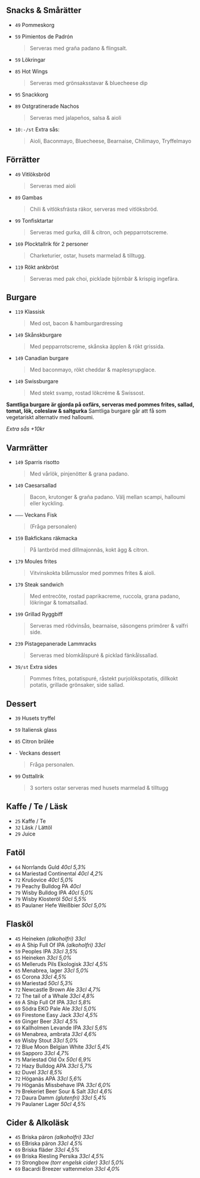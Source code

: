 

## Snacks & Smårätter

* `49` Pommeskorg

* `59` Pimientos de Padrón 
  > Serveras med graña padano & flingsalt.
  
* `59` Lökringar 

* `85` Hot Wings
  > Serveras med grönsaksstavar & bluecheese dip

* `95` Snackkorg

* `89` Ostgratinerade Nachos
  > Serveras med jalapeños, salsa & aioli

* `10:-/st` Extra sås:
  > Aioli, Baconmayo, Bluecheese, Bearnaise, Chilimayo, Tryffelmayo


## Förrätter

* `49` Vitlöksbröd
  > Serveras med aioli

* `89` Gambas
  > Chili & vitlöksfrästa räkor, serveras med vitlöksbröd.

* `99` Tonfisktartar
  > Serveras med gurka, dill & citron, och pepparrotscreme.

* `169` Plocktallrik för 2 personer
  > Charketurier, ostar, husets marmelad & tilltugg.

* `119` Rökt ankbröst 
  > Serveras med pak choi, picklade björnbär & krispig ingefära.


## Burgare

* `119` Klassisk
  > Med ost, bacon & hamburgardressing

* `149` Skånskburgare
  > Med pepparrotscreme, skånska äpplen & rökt grissida.

* `149` Canadian burgare
  > Med baconmayo, rökt cheddar & maplesyrupglace.

* `149` Swissburgare
  > Med stekt svamp, rostad lökcréme & Swissost.

**Samtliga burgare är gjorda på oxfärs, serveras med pommes frites, sallad, tomat, lök, coleslaw & saltgurka**
Samtliga burgare går att få som vegetariskt alternativ med halloumi.

*Extra sås +10kr*



## Varmrätter

* `149` Sparris risotto
  > Med vårlök, pinjenötter & grana padano.

* `149` Caesarsallad
  > Bacon, krutonger & graña padano. Välj mellan scampi, halloumi eller kyckling.

* `–––` Veckans Fisk
  > (Fråga personalen)

* `159` Bakfickans räkmacka
  > På lantbröd med dillmajonnäs, kokt ägg & citron. 

* `179` Moules frites
  > Vitvinskokta blåmusslor med pommes frites & aioli.

* `179` Steak sandwich 
  > Med entrecôte, rostad paprikacreme, ruccola, grana padano, lökringar & tomatsallad.

* `199` Grillad Ryggbiff
  > Serveras med rödvinsås, bearnaise, säsongens primörer & valfri side.

* `239` Pistagepanerade Lammracks
  > Serveras med blomkålspuré & picklad fänkålssallad.

* `39/st` Extra sides
  > Pommes frites, potatispuré, råstekt purjolökspotatis, dillkokt potatis, grillade grönsaker, side sallad.
  

## Dessert

* `39` Husets tryffel

* `59` Italiensk glass
  
* `85` Citron brûlée 
  
* `-` Veckans dessert
  > Fråga personalen.

* `99` Osttallrik
  > 3 sorters ostar serveras med husets marmelad & tilltugg


## Kaffe / Te / Läsk

* `25` Kaffe / Te
* `32` Läsk / Lättöl
* `29` Juice


## Fatöl

* `64` Norrlands Guld _40cl 5,3%_
* `64` Mariestad Continental _40cl 4,2%_
* `72` Krušovice _40cl 5,0%_
* `79` Peachy Bulldog PA _40cl_
* `79` Wisby Bulldog IPA _40cl 5,0%_
* `79` Wisby Klosteröl _50cl 5,5%_
* `85` Paulaner Hefe Weißbier _50cl 5,0%_


## Flasköl

* `45` Heineken _(alkoholfri) 33cl_
* `49` A Ship Full Of IPA _(alkoholfri) 33cl_
* `59` Peoples IPA _33cl 3,5%_
* `65` Heineken _33cl 5,0%_
* `65` Melleruds Pils Ekologisk _33cl 4,5%_
* `65` Menabrea, lager _33cl 5,0%_
* `65` Corona _33cl 4,5%_
* `69` Mariestad _50cl 5,3%_
* `72` Newcastle Brown Ale _33cl 4,7%_
* `72` The tail of a Whale _33cl 4,8%_
* `69` A Ship Full Of IPA _33cl 5,8%_
* `69` Södra EKO Pale Ale _33cl 5,0%_
* `69` Firestone Easy Jack _33cl 4,5%_
* `69` Ginger Beer _33cl 4,5%_
* `69` Kallholmen Levande IPA _33cl 5,6%_
* `69` Menabrea, ambrata _33cl 4,6%_
* `69` Wisby Stout _33cl 5,0%_
* `72` Blue Moon Belgian White _33cl 5,4%_
* `69` Sapporo _33cl 4,7%_
* `75` Mariestad Old Ox _50cl 6,9%_
* `72` Hazy Bulldog APA _33cl 5,7%_
* `82` Duvel _33cl 8,5%_
* `72` Höganäs APA _33cl 5,6%_
* `79` Höganäs Missbehave IPA _33cl 6,0%_
* `79` Brekeriet Beer Sour & Salt  _33cl 4,6%_
* `72` Daura Damm _(glutenfri) 33cl 5,4%_
* `79` Paulaner Lager _50cl 4,5%_


## Cider & Alkoläsk

* `45` Briska päron _(alkoholfri) 33cl_
* `65` EBriska päron _33cl 4,5%_
* `69` Briska fläder _33cl 4,5%_
* `69` Briska Riesling Persika _33cl 4,5%_
* `73` Strongbow _(torr engelsk cider) 33cl 5,0%_
* `69` Bacardi Breezer vattenmelon _33cl 4,0%_
